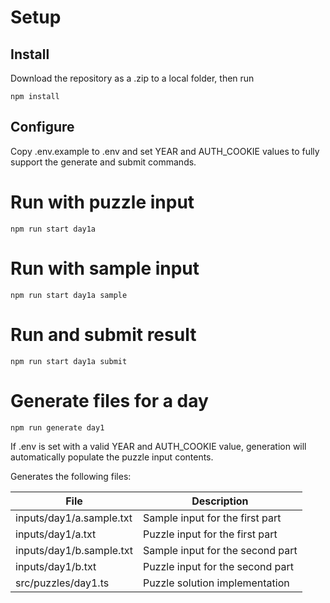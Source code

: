 # Setup
## Install
Download the repository as a .zip to a local folder, then run
```
npm install
```

## Configure
Copy .env.example to .env and set YEAR and AUTH_COOKIE values to fully support the generate and submit commands.

# Run with puzzle input
```
npm run start day1a
```

# Run with sample input
```
npm run start day1a sample
```

# Run and submit result
```
npm run start day1a submit
```

# Generate files for a day
```
npm run generate day1
```
If .env is set with a valid YEAR and AUTH_COOKIE value, generation will automatically populate the puzzle input contents.

Generates the following files:

| File | Description |
| ----------- | ----------- |
| inputs/day1/a.sample.txt | Sample input for the first part |
| inputs/day1/a.txt | Puzzle input for the first part |
| inputs/day1/b.sample.txt | Sample input for the second part |
| inputs/day1/b.txt | Puzzle input for the second part |
| src/puzzles/day1.ts | Puzzle solution implementation |